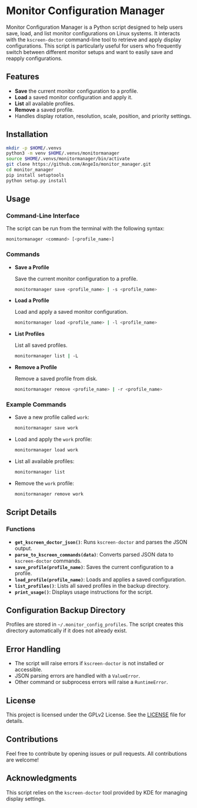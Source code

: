# Monitor Configuration Manager

Monitor Configuration Manager is a Python script designed to help users save, load, and list monitor configurations on Linux systems. It interacts with the `kscreen-doctor` command-line tool to retrieve and apply display configurations. This script is particularly useful for users who frequently switch between different monitor setups and want to easily save and reapply configurations.

## Features

- **Save** the current monitor configuration to a profile.
- **Load** a saved monitor configuration and apply it.
- **List** all available profiles.
- **Remove** a saved profile.
- Handles display rotation, resolution, scale, position, and priority settings.

## Installation

```bash
mkdir -p $HOME/.venvs
python3 -m venv $HOME/.venvs/monitormanager
source $HOME/.venvs/monitormanager/bin/activate
git clone https://github.com/AngeIo/monitor_manager.git
cd monitor_manager
pip install setuptools
python setup.py install
```

## Usage

### Command-Line Interface

The script can be run from the terminal with the following syntax:

```bash
monitormanager <command> [<profile_name>]
```

### Commands

- **Save a Profile**

    Save the current monitor configuration to a profile.

    ```bash
    monitormanager save <profile_name> | -s <profile_name>
    ```

- **Load a Profile**

    Load and apply a saved monitor configuration.

    ```bash
    monitormanager load <profile_name> | -l <profile_name>
    ```

- **List Profiles**

    List all saved profiles.

    ```bash
    monitormanager list | -L
    ```

- **Remove a Profile**

    Remove a saved profile from disk.

    ```bash
    monitormanager remove <profile_name> | -r <profile_name>
    ```

### Example Commands

- Save a new profile called `work`:

    ```bash
    monitormanager save work
    ```

- Load and apply the `work` profile:

    ```bash
    monitormanager load work
    ```

- List all available profiles:

    ```bash
    monitormanager list
    ```

- Remove the `work` profile:

    ```bash
    monitormanager remove work
    ```

## Script Details

### Functions

- **`get_kscreen_doctor_json()`**: Runs `kscreen-doctor` and parses the JSON output.
- **`parse_to_kscreen_commands(data)`**: Converts parsed JSON data to `kscreen-doctor` commands.
- **`save_profile(profile_name)`**: Saves the current configuration to a profile.
- **`load_profile(profile_name)`**: Loads and applies a saved configuration.
- **`list_profiles()`**: Lists all saved profiles in the backup directory.
- **`print_usage()`**: Displays usage instructions for the script.

## Configuration Backup Directory

Profiles are stored in `~/.monitor_config_profiles`. The script creates this directory automatically if it does not already exist.

## Error Handling

- The script will raise errors if `kscreen-doctor` is not installed or accessible.
- JSON parsing errors are handled with a `ValueError`.
- Other command or subprocess errors will raise a `RuntimeError`.

## License

This project is licensed under the GPLv2 License. See the [LICENSE](LICENSE) file for details.

## Contributions

Feel free to contribute by opening issues or pull requests. All contributions are welcome!

## Acknowledgments

This script relies on the `kscreen-doctor` tool provided by KDE for managing display settings.
